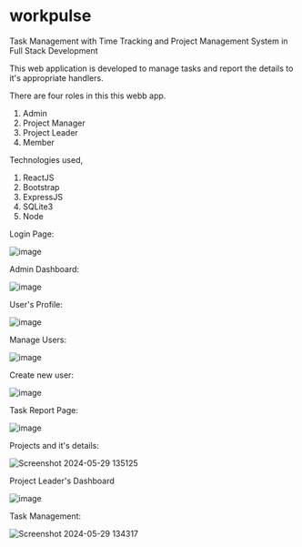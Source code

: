 # workpulse
Task Management with Time Tracking and Project Management System in Full Stack Development

This web application is developed to manage tasks and report the details to it's appropriate handlers.

There are four roles in this this webb app.
1. Admin
2. Project Manager
3. Project Leader
4. Member

Technologies used,
1. ReactJS
2. Bootstrap
3. ExpressJS
4. SQLite3
5. Node

Login Page: 

![image](https://github.com/luciferscorp/workpulse/assets/146311407/c891dbda-2e20-4410-bb8e-872fea9dcc04)


Admin Dashboard:

![image](https://github.com/luciferscorp/workpulse/assets/146311407/319e4aae-e503-455a-9bf2-f9d4b4f62270)

User's Profile:

![image](https://github.com/luciferscorp/workpulse/assets/146311407/2124b28f-37b1-4cb3-92c7-a236f7af0b67)

Manage Users:

![image](https://github.com/luciferscorp/workpulse/assets/146311407/2b16090d-68cb-4b85-9d51-a0003837408b)

Create new user:

![image](https://github.com/luciferscorp/workpulse/assets/146311407/60ead9c8-4187-4cbd-a86b-2ee5584903cd)

Task Report Page:

![image](https://github.com/luciferscorp/workpulse/assets/146311407/d9adb623-e4c0-4995-9cba-ce0e89c4940c)

Projects and it's details:

![Screenshot 2024-05-29 135125](https://github.com/luciferscorp/workpulse/assets/146311407/f9db9fd4-20d7-42f2-8e53-bff350a29603)

Project Leader's Dashboard

![image](https://github.com/luciferscorp/workpulse/assets/146311407/78039bcf-a2df-47d3-b071-fe0814dc5a19)

Task Management:

![Screenshot 2024-05-29 134317](https://github.com/luciferscorp/workpulse/assets/146311407/c2ec92a3-0bdf-4b49-89ab-361dafe55a27)

